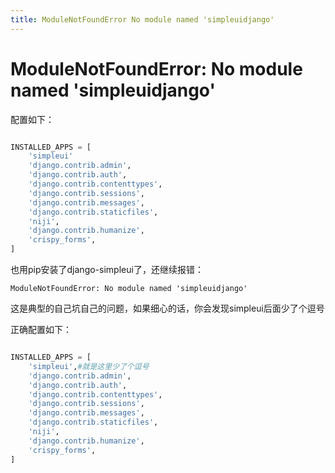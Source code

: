 ```yaml
---
title: ModuleNotFoundError No module named 'simpleuidjango'
---
```


# ModuleNotFoundError: No module named 'simpleuidjango'

配置如下：
```python

INSTALLED_APPS = [
    'simpleui'
    'django.contrib.admin',
    'django.contrib.auth',
    'django.contrib.contenttypes',
    'django.contrib.sessions',
    'django.contrib.messages',
    'django.contrib.staticfiles',
    'niji',
    'django.contrib.humanize',
    'crispy_forms',
]

```

也用pip安装了django-simpleui了，还继续报错：

```
ModuleNotFoundError: No module named 'simpleuidjango'
```

这是典型的自己坑自己的问题，如果细心的话，你会发现simpleui后面少了个逗号

正确配置如下：

```python

INSTALLED_APPS = [
    'simpleui',#就是这里少了个逗号
    'django.contrib.admin',
    'django.contrib.auth',
    'django.contrib.contenttypes',
    'django.contrib.sessions',
    'django.contrib.messages',
    'django.contrib.staticfiles',
    'niji',
    'django.contrib.humanize',
    'crispy_forms',
]

```


```


